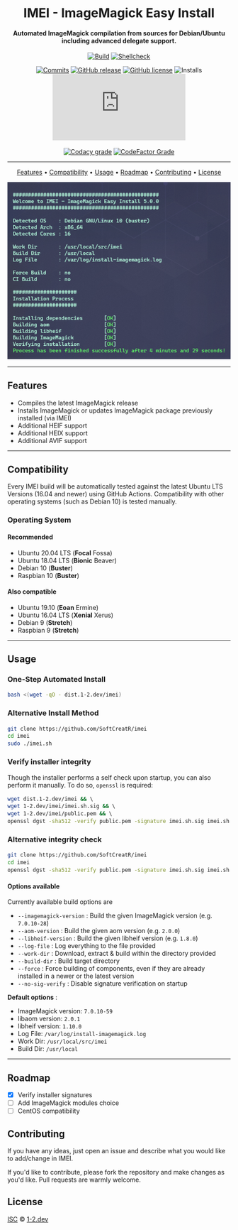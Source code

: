 <div align=center>

# IMEI - ImageMagick Easy Install
#### Automated ImageMagick compilation from sources for Debian/Ubuntu including advanced delegate support.

[![Build](https://img.shields.io/github/workflow/status/SoftCreatR/imei/TestBuild?label=build&style=flat-square)](https://github.com/SoftCreatR/imei/actions?query=workflow%3ATestBuild) [![Shellcheck](https://img.shields.io/github/workflow/status/SoftCreatR/imei/Shellcheck?label=shellcheck&style=flat-square)](https://github.com/SoftCreatR/imei/actions?query=workflow%3AShellcheck)

[![Commits](https://img.shields.io/github/last-commit/SoftCreatR/imei?style=flat-square)](https://github.com/SoftCreatR/imei/commits/main) [![GitHub release](https://img.shields.io/github/release/SoftCreatR/imei?style=flat-square)](https://github.com/SoftCreatR/imei/releases) [![GitHub license](https://img.shields.io/github/license/SoftCreatR/imei?style=flat-square&color=lightgray)](LICENSE.md) ![Installs](https://img.shields.io/badge/dynamic/json?style=flat-square&color=blue&label=installs&query=value&url=https%3A%2F%2Fapi.countapi.xyz%2Fget%2Fsoftcreatr%2Fimei) [![GitHub file size in bytes](https://img.shields.io/github/size/SoftCreatR/imei/imei.sh?style=flat-square)](https://github.com/SoftCreatR/imei/blob/main/imei.sh)

[![Codacy grade](https://img.shields.io/codacy/grade/db0b2b5f22454f4280e4623de9f7075f?style=flat-square&label=codacy%20grade)](https://app.codacy.com/gh/SoftCreatR/imei/dashboard) [![CodeFactor Grade](https://img.shields.io/codefactor/grade/github/SoftCreatR/imei?style=flat-square&label=codefactor%20rating)](https://www.codefactor.io/repository/github/softcreatr/imei)

</div>

---

<div align="center">

<a href="#features"> Features<a> •
<a href="#compatibility"> Compatibility</a> •
<a href="#usage"> Usage</a> •
<a href="#roadmap"> Roadmap</a> •
<a href="#contributing"> Contributing</a> •
<a href="#license"> License</a>

![Screenshot](imei.png)

</div>

---

## Features

* Compiles the latest ImageMagick release
* Installs ImageMagick or updates ImageMagick package previously installed (via IMEI)
* Additional HEIF support
* Additional HEIX support
* Additional AVIF support

---

## Compatibility

Every IMEI build will be automatically tested against the latest Ubuntu LTS Versions (16.04 and newer) using GitHub Actions. Compatibility with other operating systems (such as Debian 10) is tested manually.

### Operating System

#### Recommended

* Ubuntu 20.04 LTS (__Focal__ Fossa)
* Ubuntu 18.04 LTS (__Bionic__ Beaver)
* Debian 10 (__Buster__)
* Raspbian 10 (__Buster__)

#### Also compatible

* Ubuntu 19.10 (__Eoan__ Ermine)
* Ubuntu 16.04 LTS (__Xenial__ Xerus)
* Debian 9 (__Stretch__)
* Raspbian 9 (__Stretch__)

---

## Usage

### One-Step Automated Install

```bash
bash <(wget -qO - dist.1-2.dev/imei)
```

### Alternative Install Method

```bash
git clone https://github.com/SoftCreatR/imei
cd imei
sudo ./imei.sh
```

### Verify installer integrity

Though the installer performs a self check upon startup, you can also perform it manually.
To do so, `openssl` is required:

```bash
wget dist.1-2.dev/imei && \                                            # Download IMEI
wget 1-2.dev/imei/imei.sh.sig && \                                     # Download signature file
wget 1-2.dev/imei/public.pem && \                                      # Download public key
openssl dgst -sha512 -verify public.pem -signature imei.sh.sig imei.sh # Verify
```

### Alternative integrity check

```bash
git clone https://github.com/SoftCreatR/imei
cd imei
openssl dgst -sha512 -verify public.pem -signature imei.sh.sig imei.sh
```

#### Options available

Currently available build options are

* `--imagemagick-version` : Build the given ImageMagick version (e.g. `7.0.10-28`)
* `--aom-version` : Build the given aom version (e.g. `2.0.0`)
* `--libheif-version` : Build the given libheif version (e.g. `1.8.0`)
* `--log-file` : Log everything to the file provided
* `--work-dir` : Download, extract & build within the directory provided
* `--build-dir` : Build target directory
* `--force` : Force building of components, even if they are already installed in a newer or the latest version
* `--no-sig-verify` : Disable signature verification on startup

**Default options** :

<!-- versions start -->
* ImageMagick version: `7.0.10-59`
* libaom version: `2.0.1`
* libheif version: `1.10.0`<!-- versions end -->
* Log File: `/var/log/install-imagemagick.log`
* Work Dir: `/usr/local/src/imei`
* Build Dir: `/usr/local`

---

## Roadmap

* [x] Verify installer signatures
* [ ] Add ImageMagick modules choice
* [ ] CentOS compatibility

## Contributing

If you have any ideas, just open an issue and describe what you would like to add/change in IMEI.

If you'd like to contribute, please fork the repository and make changes as you'd like. Pull requests are warmly welcome.

## License

[ISC](LICENSE.md) © [1-2.dev](https://1-2.dev)
